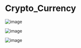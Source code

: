 # Crypto_Currency

![image](https://user-images.githubusercontent.com/109488343/211262120-7a4f72b5-e631-4595-936a-3bb23a04b1da.png)

![image](https://user-images.githubusercontent.com/109488343/211261878-9ffd77b7-ed23-46e2-bcbe-3a4a43a8cf60.png)

![image](https://user-images.githubusercontent.com/109488343/211261752-500006d1-707d-4b60-b14d-39ffc597730a.png)
